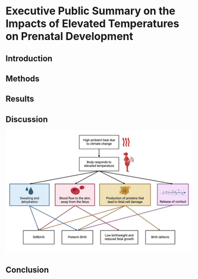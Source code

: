 # Executive Public Summary on the Impacts of Elevated Temperatures on Prenatal Development

## Introduction

## Methods

## Results

## Discussion 

<img src="Execsumm_flowchart.jpeg" alt="Flow chart" width="800"/>

## Conclusion
